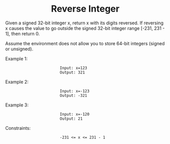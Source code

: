<h1 align="center">Reverse Integer</h1>

Given a signed 32-bit integer x, return x with its digits reversed. If reversing x causes the value to go outside the signed 32-bit integer range [-231, 231 - 1], then return 0.

Assume the environment does not allow you to store 64-bit integers (signed or unsigned).

 

Example 1:

                            Input: x=123
                            Output: 321
Example 2:

                            Input: x=-123
                            Output: -321

Example 3:

                            Input: x=-120
                            Output: 21
 

Constraints:

                            -231 <= x <= 231 - 1